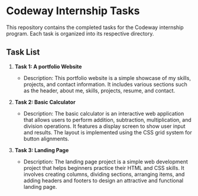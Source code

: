 # Codeway Internship Tasks

This repository contains the completed tasks for the Codeway internship program. Each task is organized into its respective directory.
## Task List

1. **Task 1: A portfolio Website**
   - Description: This portfolio website is a simple showcase of my skills, projects, and contact information. It includes various sections such as the header, about me, skills, projects, resume, and contact.
2. **Task 2: Basic Calculator**
   - Description: The basic calculator is an interactive web application that allows users to perform addition, subtraction, multiplication, and division operations. It features a display screen to show user input and results. The layout is implemented using the CSS grid system for button alignments.

3. **Task 3: Landing Page**
   - Description: The landing page project is a simple web development project that helps beginners practice their HTML and CSS skills. It involves creating columns, dividing sections, arranging items, and adding headers and footers to design an attractive and functional landing page.
